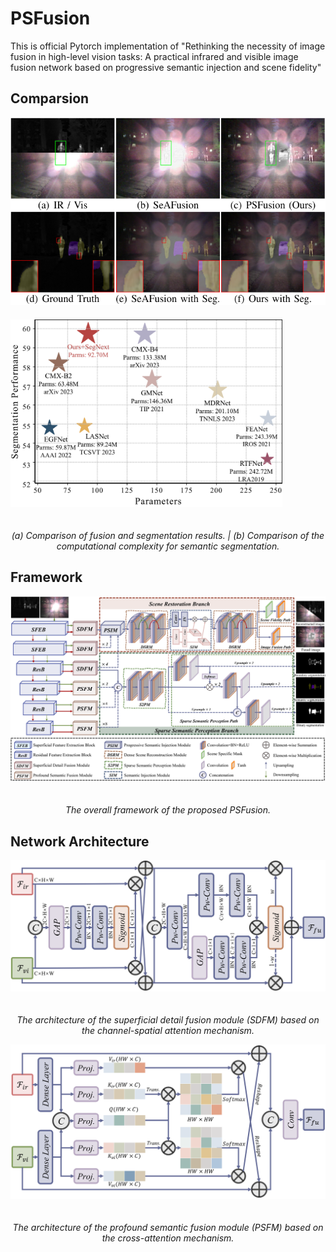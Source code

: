 # PSFusion
This is official Pytorch implementation of "Rethinking the necessity of image fusion in high-level vision tasks: A practical infrared and visible image fusion network based on progressive semantic injection and scene fidelity"
## Comparsion
<div>
    <img src="https://github.com/Linfeng-Tang/PSFusion/blob/main/Figure/Demo.jpg" alt="Demo" height="300" style="display:inline-block;margin-right:20px;margin-bottom:20px;">
    <img src="https://github.com/Linfeng-Tang/PSFusion/blob/main/Figure/parm.jpg" alt="Parm" height="300" style="display:inline-block;margin-right:20px;margin-bottom:20px;">
</div>

<p align="center">
    <em>(a) Comparison of fusion and segmentation results. | (b) Comparison of the computational complexity for semantic segmentation.</em>
</p>

## Framework
<div>
    <img src="https://github.com/Linfeng-Tang/PSFusion/blob/main/Figure/Framework.jpg" alt="Framework" style="display:inline-block;margin-right:20px;margin-bottom:20px;">
</div>
<p align="center">
    <em>The overall framework of the proposed PSFusion.</em>
</p>

## Network Architecture
<center>
    <img src="https://github.com/Linfeng-Tang/PSFusion/blob/main/Figure/SDFM.jpg" alt="SDFM" width="800" style="display:inline-block;margin-right:20px;margin-bottom:20px;">
</center>
<p align="center">
    <em>The architecture of the superficial detail fusion module (SDFM) based on the channel-spatial attention mechanism.</em>
</p>

<div style="text-align: center;">
    <img src="https://github.com/Linfeng-Tang/PSFusion/blob/main/Figure/PSFM.jpg" alt="PSFM" width="800" style="display:inline-block;margin-right:20px;margin-bottom:20px;">
</div>
<p align="center">
    <em>The architecture of the profound semantic fusion module (PSFM) based on the cross-attention mechanism.</em>
</p>
